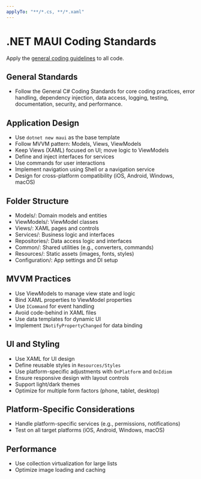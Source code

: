 ```yaml
---
applyTo: "**/*.cs, **/*.xaml"
---
```


# .NET MAUI Coding Standards

Apply the [general coding guidelines](./csharp.md) to all code.

## General Standards

- Follow the General C# Coding Standards for core coding practices, error handling, dependency injection, data access, logging, testing, documentation, security, and performance.

## Application Design

- Use `dotnet new maui` as the base template
- Follow MVVM pattern: Models, Views, ViewModels
- Keep Views (XAML) focused on UI; move logic to ViewModels
- Define and inject interfaces for services
- Use commands for user interactions
- Implement navigation using Shell or a navigation service
- Design for cross-platform compatibility (iOS, Android, Windows, macOS)

## Folder Structure

- Models/: Domain models and entities
- ViewModels/: ViewModel classes
- Views/: XAML pages and controls
- Services/: Business logic and interfaces
- Repositories/: Data access logic and interfaces
- Common/: Shared utilities (e.g., converters, commands)
- Resources/: Static assets (images, fonts, styles)
- Configuration/: App settings and DI setup

## MVVM Practices

- Use ViewModels to manage view state and logic
- Bind XAML properties to ViewModel properties
- Use `ICommand` for event handling
- Avoid code-behind in XAML files
- Use data templates for dynamic UI
- Implement `INotifyPropertyChanged` for data binding

## UI and Styling

- Use XAML for UI design
- Define reusable styles in `Resources/Styles`
- Use platform-specific adjustments with `OnPlatform` and `OnIdiom`
- Ensure responsive design with layout controls
- Support light/dark themes
- Optimize for multiple form factors (phone, tablet, desktop)

## Platform-Specific Considerations

- Handle platform-specific services (e.g., permissions, notifications)
- Test on all target platforms (iOS, Android, Windows, macOS)

## Performance

- Use collection virtualization for large lists
- Optimize image loading and caching
